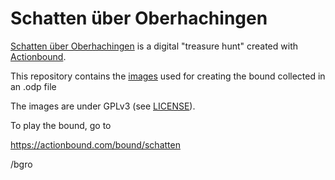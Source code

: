 # Schatten über Oberhachingen

[Schatten über Oberhachingen](https://actionbound.com/bound/schatten) is a digital "treasure hunt"
created with [Actionbound](https://actionbound.com).

This repository contains the [images](https://github.com/bgro/schatten_ueber_oberhachingen/blob/master/schatten_ueber_oberhachingen_images.odp) used for creating the bound collected
in an .odp file

The images are under GPLv3 (see [LICENSE](https://github.com/bgro/schatten_ueber_oberhachingen/blob/master/LICENSE)).

To play the bound, go to

https://actionbound.com/bound/schatten

/bgro
